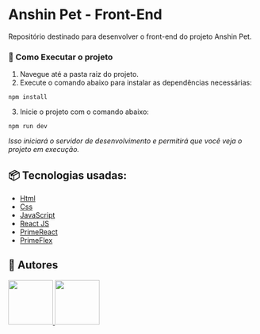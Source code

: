 # Anshin Pet - Front-End

Repositório destinado para desenvolver o front-end do projeto Anshin Pet.

### 🔨 Como Executar o projeto

1. Navegue até a pasta raiz do projeto.
2. Execute o comando abaixo para instalar as dependências necessárias: 
```
npm install
```

3. Inicie o projeto com o comando abaixo:
```
npm run dev
```

<em>Isso iniciará o servidor de desenvolvimento e permitirá que você veja o projeto em execução.</em>


## 📦 Tecnologias usadas:

* [Html](https://www.w3schools.com/html/)
* [Css](https://www.w3schools.com/Css/)
* [JavaScript](https://www.w3schools.com/js/)
* [React JS](https://react.dev/)
* [PrimeReact](https://primereact.org/)
* [PrimeFlex](https://primeflex.org/)


## 👷 Autores


<a href="https://github.com/kengiiGMs">
    
  <img src="https://avatars.githubusercontent.com/u/80048095?v=4" width="90">

</a>

<a href="https://github.com/igoor1">
   
  <img src="https://avatars.githubusercontent.com/u/89944667?v=4" width="90">
   
</a>



